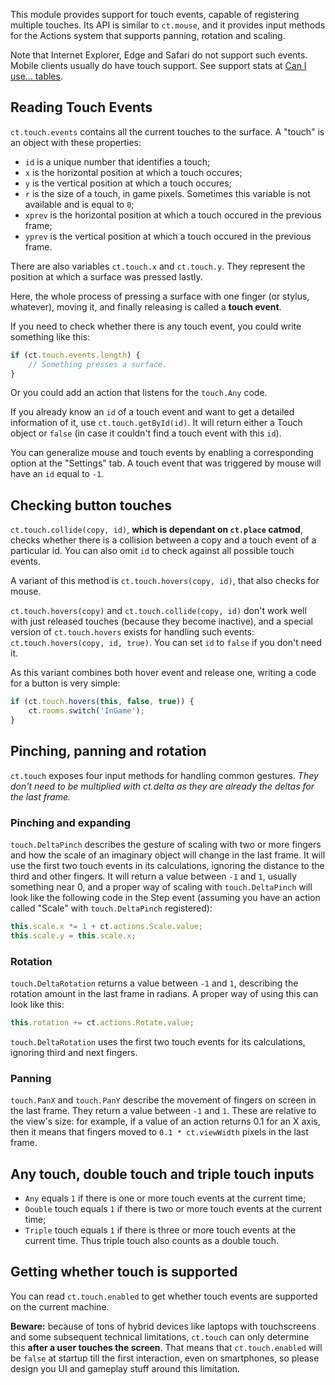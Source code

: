 This module provides support for touch events, capable of registering multiple touches. Its API is similar to `ct.mouse`, and it provides input methods for the Actions system that supports panning, rotation and scaling.

Note that Internet Explorer, Edge and Safari do not support such events. Mobile clients usually do have touch support. See support stats at [Can I use… tables](https://caniuse.com/#feat=touch).

## Reading Touch Events

`ct.touch.events` contains all the current touches to the surface. A "touch" is an object with these properties:

* `id` is a unique number that identifies a touch;
* `x` is the horizontal position at which a touch occures;
* `y` is the vertical position at which a touch occures;
* `r` is the size of a touch, in game pixels. Sometimes this variable is not available and is equal to `0`;
* `xprev` is the horizontal position at which a touch occured in the previous frame;
* `yprev` is the vertical position at which a touch occured in the previous frame.

There are also variables `ct.touch.x` and `ct.touch.y`. They represent the position at which a surface was pressed lastly.

Here, the whole process of pressing a surface with one finger (or stylus, whatever), moving it, and finally releasing is called a **touch event**.

If you need to check whether there is any touch event, you could write something like this:

```js
if (ct.touch.events.length) {
    // Something presses a surface.
}
```

Or you could add an action that listens for the `touch.Any` code.

If you already know an `id` of a touch event and want to get a detailed information of it, use `ct.touch.getById(id)`. It will return either a Touch object or `false` (in case it couldn't find a touch event with this `id`).

You can generalize mouse and touch events by enabling a corresponding option at the "Settings" tab. A touch event that was triggered by mouse will have an `id` equal to `-1`.

## Checking button touches

`ct.touch.collide(copy, id)`, **which is dependant on `ct.place` catmod**, checks whether there is a collision between a copy and a touch event of a particular id. You can also omit `id` to check against all possible touch events.

A variant of this method is `ct.touch.hovers(copy, id)`, that also checks for mouse.

`ct.touch.hovers(copy)` and `ct.touch.collide(copy, id)` don't work well with just released touches (because they become inactive), and a special version of `ct.touch.hovers` exists for handling such events: `ct.touch.hovers(copy, id, true)`. You can set `id` to `false` if you don't need it.

As this variant combines both hover event and release one, writing a code for a button is very simple:

```js
if (ct.touch.hovers(this, false, true)) {
    ct.rooms.switch('InGame');
}
```

## Pinching, panning and rotation

`ct.touch` exposes four input methods for handling common gestures. *They don't need to be multiplied with ct.delta as they are already the deltas for the last frame.*

### Pinching and expanding

`touch.DeltaPinch` describes the gesture of scaling with two or more fingers and how the scale of an imaginary object will change in the last frame. It will use the first two touch events in its calculations, ignoring the distance to the third and other fingers. It will return a value between `-1` and `1`, usually something near 0, and a proper way of scaling with `touch.DeltaPinch` will look like the following code in the Step event (assuming you have an action called "Scale" with `touch.DeltaPinch` registered):

```js
this.scale.x *= 1 + ct.actions.Scale.value;
this.scale.y = this.scale.x;
```

### Rotation

`touch.DeltaRotation` returns a value between `-1` and `1`, describing the rotation amount in the last frame in radians. A proper way of using this can look like this:

```js
this.rotation += ct.actions.Rotate.value;
```

`touch.DeltaRotation` uses the first two touch events for its calculations, ignoring third and next fingers.

### Panning

`touch.PanX` and `touch.PanY` describe the movement of fingers on screen in the last frame. They return a value between `-1` and `1`. These are relative to the view's size: for example, if a value of an action returns 0.1 for an X axis, then it means that fingers moved to `0.1 * ct.viewWidth` pixels in the last frame.

## Any touch, double touch and triple touch inputs

* `Any` equals `1` if there is one or more touch events at the current time;
* `Double` touch equals `1` if there is two or more touch events at the current time;
* `Triple` touch equals `1` if there is three or more touch events at the current time. Thus triple touch also counts as a double touch.

## Getting whether touch is supported

You can read `ct.touch.enabled` to get whether touch events are supported on the current machine.

**Beware:** because of tons of hybrid devices like laptops with touchscreens and some subsequent technical limitations, `ct.touch` can only determine this **after a user touches the screen**. That means that `ct.touch.enabled` will be `false` at startup till the first interaction, even on smartphones, so please design you UI and gameplay stuff around this limitation.
